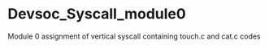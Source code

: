 # Devsoc_Syscall_module0
Module 0 assignment of vertical syscall containing touch.c and cat.c codes
